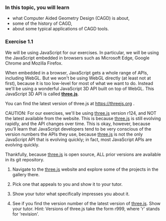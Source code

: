  ### In this topic, you will learn

* what Computer Aided Geometry Design (CAGD) is about,
* some of the history of CAGD,
* about some typical applications of CAGD tools.





### Exercise 1.1

We will be using JavaScript for our exercises.  In particular, we will be using the JavaScript embedded in browsers such as Microsoft Edge, Google Chrome and Mozilla Firefox.

When embedded in a browser, JavaScript gets a whole range of APIs, including WebGL.  But we won't be using WebGL directly (at least not at first), because it is too low-level for most of what we want to do.  Instead we'll be using a wonderful JavaScript 3D API built on top of WebGL.  This JavaScript 3D API is called [**three.js**](https://threejs.org/).

You can find the latest version of three.js at https://threejs.org .

CAUTION:  For our exercises, we'll be using [three.js](https://threejs.org/) version r124, and NOT the latest available from the website.  This is because [three.js](https://threejs.org/) is still evolving rapidly, and the API changes over time.  This is okay, however, because you'll learn that JavaScript developers tend to be very conscious of the version numbers the APIs they use, because [three.js](https://threejs.org/) is not the only JavaScript API that is evolving quickly; in fact, most JavaScript APIs are evolving quickly.

Thankfully, because [three.js](https://threejs.org/) is open source, ALL prior versions are available in its git repository.

1. Navigate to the [three.js](https://threejs.org/) website and explore some of the projects in the gallery there.  

2. Pick one that appeals to you and show it to your tutor.  

3. Show your tutor what specifically impresses you about it.

4. See if you find the version number of the latest version of [three.js](https://threejs.org/).  Show your tutor.  Hint: Versions of three.js take the form r999, where 'r' stands for 'revision'.

